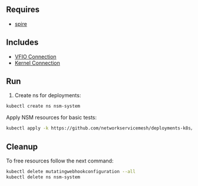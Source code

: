 ## Requires

- [spire](../spire)

## Includes

- [VFIO Connection](../use-cases/Vfio2Noop)
- [Kernel Connection](../use-cases/SriovKernel2Noop)

## Run

1. Create ns for deployments:
```bash
kubectl create ns nsm-system
```

Apply NSM resources for basic tests:
```bash
kubectl apply -k https://github.com/networkservicemesh/deployments-k8s/examples/sriov?ref=8ad0e1c4681e445a58043454bdac1d72d3f539de
```

## Cleanup

To free resources follow the next command:
```bash
kubectl delete mutatingwebhookconfiguration --all
kubectl delete ns nsm-system
```
